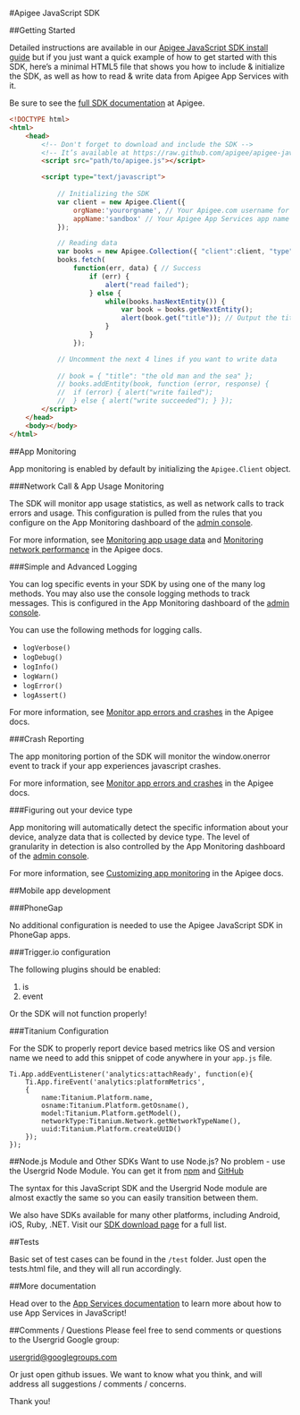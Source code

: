 #Apigee JavaScript SDK


##Getting Started

Detailed instructions are available in our [Apigee JavaScript SDK install guide](http://apigee.com/docs/app-services/content/installing-apigee-sdk-javascript) but if you just want a quick example of how to get started with this SDK, here’s a minimal HTML5 file that shows you how to include & initialize the SDK, as well as how to read & write data from Apigee App Services with it.

Be sure to see the [full SDK documentation](http://apigee.com/docs/content/build-apps-home) at Apigee.

```html
<!DOCTYPE html>
<html>
	<head>
		<!-- Don't forget to download and include the SDK -->
		<!-- It’s available at https://raw.github.com/apigee/apigee-javascript-sdk/master/source/apigee.js -->
		<script src="path/to/apigee.js"></script>

		<script type="text/javascript">
		
			// Initializing the SDK
			var client = new Apigee.Client({
				orgName:'yourorgname', // Your Apigee.com username for App Services
				appName:'sandbox' // Your Apigee App Services app name
			});

			// Reading data
			var books = new Apigee.Collection({ "client":client, "type":"books" });
			books.fetch(
				function(err, data) { // Success
					if (err) {
						alert("read failed");
					} else {
						while(books.hasNextEntity()) {
							var book = books.getNextEntity();
							alert(book.get("title")); // Output the title of the book
						}
					}
				});

			// Uncomment the next 4 lines if you want to write data
			
			// book = { "title": "the old man and the sea" };
			// books.addEntity(book, function (error, response) {
			// 	if (error) { alert("write failed");
			// 	} else { alert("write succeeded"); } });
		</script>
	</head>
	<body></body>
</html>
```

##App Monitoring

App monitoring is enabled by default by initializing the `Apigee.Client` object. 

###Network Call & App Usage Monitoring

The SDK will monitor app usage statistics, as well as network calls to track errors and usage. This configuration is pulled from the rules that you configure on the App Monitoring dashboard of the [admin console](https://apigee.com/appservices).

For more information, see [Monitoring app usage data](http://apigee.com/docs/app-services/content/monitoring-app-usage-data) and [Monitoring network performance](http://apigee.com/docs/app-services/content/monitoring-network-performance) in the Apigee docs.

###Simple and Advanced Logging

You can log specific events in your SDK by using one of the many log methods. You may also use the console logging methods to track messages. This is configured in the App Monitoring dashboard of the [admin console](https://apigee.com/appservices).

You can use the following methods for logging calls.

- `logVerbose()`
- `logDebug()`
- `logInfo()`
- `logWarn()`
- `logError()`
- `logAssert()`

For more information, see [Monitor app errors and crashes](http://apigee.com/docs/app-services/content/monitoring-app-errors-and-crashes) in the Apigee docs.

###Crash Reporting

The app monitoring portion of the SDK will monitor the window.onerror event to track if your app experiences javascript crashes.

For more information, see [Monitor app errors and crashes](http://apigee.com/docs/app-services/content/monitoring-app-errors-and-crashes) in the Apigee docs.

###Figuring out your device type

App monitoring will automatically detect the specific information about your device, analyze data that is collected by device type. The level of granularity in detection is also controlled by the App Monitoring dashboard of the [admin console](https://apigee.com/appservices).

For more information, see [Customizing app monitoring](http://apigee.com/docs/app-services/content/customizing-app-monitoring) in the Apigee docs.

##Mobile app development

###PhoneGap

No additional configuration is needed to use the Apigee JavaScript SDK in PhoneGap apps.

###Trigger.io configuration

The following plugins should be enabled:

1. is
2. event

Or the SDK will not function properly!

###Titanium Configuration

For the SDK to properly report device based metrics like OS and version name we need to add this snippet of code anywhere in your `app.js` file.

	Ti.App.addEventListener('analytics:attachReady', function(e){
		Ti.App.fireEvent('analytics:platformMetrics', 
		{
			name:Titanium.Platform.name, 
			osname:Titanium.Platform.getOsname(), 
			model:Titanium.Platform.getModel(), 
			networkType:Titanium.Network.getNetworkTypeName(), 
			uuid:Titanium.Platform.createUUID()
		});
	});

##Node.js Module and Other SDKs
Want to use Node.js? No problem - use the Usergrid Node Module. You can get it from [npm](https://npmjs.org/package/usergrid) and [GitHub](https://github.com/apigee/usergrid-node-module)

The syntax for this JavaScript SDK and the Usergrid Node module are almost exactly the same so you can easily transition between them.

We also have SDKs available for many other platforms, including Android, iOS, Ruby, .NET. Visit our [SDK download page](http://apigee.com/docs/app-services/content/app-services-sdks) for a full list.

##Tests 

Basic set of test cases can be found in the `/test` folder. Just open the tests.html file, and they will all run accordingly.

##More documentation

Head over to the [App Services documentation](http://apigee.com/docs/app-services) to learn more about how to use App Services in JavaScript!

##Comments / Questions
Please feel free to send comments or questions to the Usergrid Google group:

usergrid@googlegroups.com

Or just open github issues.  We want to know what you think, and will address all suggestions / comments / concerns.

Thank you!
